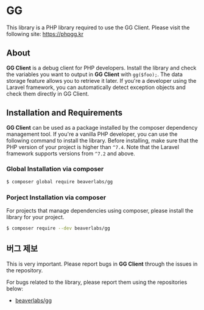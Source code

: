 # GG

This library is a PHP library required to use the GG Client. Please visit the following site: https://phpgg.kr

## About

**GG Client** is a debug client for PHP developers. Install the library and check the variables you want to output in **GG Client** with `gg($foo);`. The data storage feature allows you to retrieve it later. If you're a developer using the Laravel framework, you can automatically detect exception objects and check them directly in GG Client.

## Installation and Requirements

**GG Client** can be used as a package installed by the composer dependency management tool. If you're a vanilla PHP developer, you can use the following command to install the library. Before installing, make sure that the PHP version of your project is higher than `^7.4`. Note that the Laravel framework supports versions from `^7.2` and above.

### Global Installation via composer

```bash
$ composer global require beaverlabs/gg
```

### Porject Installation via composer

For projects that manage dependencies using composer, please install the library for your project.

```bash
$ composer require --dev beaverlabs/gg
```

## 버그 제보

This is very important. Please report bugs in **GG Client** through the issues in the repository.

For bugs related to the library, please report them using the repositories below:

- [beaverlabs/gg](https://github.com/binbyz/gg)
